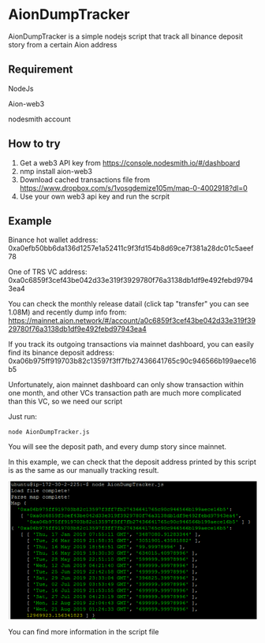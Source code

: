 # AionDumpTracker
AionDumpTracker is a simple nodejs script that track all binance deposit story from a certain Aion address

## Requirement
NodeJs

Aion-web3

nodesmith account

## How to try

1. Get a web3 API key from https://console.nodesmith.io/#/dashboard
2. nmp install aion-web3
3. Download cached transactions file from https://www.dropbox.com/s/1vosgdemize105m/map-0-4002918?dl=0
4. Use your own web3 api key and run the scrpit

## Example
Binance hot wallet address: 0xa0efb50bb6da136d1257e1a52411c9f3fd154b8d69ce7f381a28dc01c5aeef78

One of TRS VC address: 0xa0c6859f3cef43be042d33e319f3929780f76a3138db1df9e492febd97943ea4

You can check the monthly release datail (click tap "transfer" you can see 1.08M) and recently dump info from:
https://mainnet.aion.network/#/account/a0c6859f3cef43be042d33e319f3929780f76a3138db1df9e492febd97943ea4

If you track its outgoing transactions via mainnet dashboard, you can easily find its binance deposit address:
0xa06b975ff919703b82c13597f3ff7fb27436641765c90c946566b199aece16b5

Unfortunately, aion mainnet dashboard can only show transaction within one month, and other VCs transaction path are much more complicated than this VC, so we need our script

Just run: 
```
node AionDumpTracker.js
```

You will see the deposit path, and every dump story since mainnet.

In this example, we can check that the deposit address printed by this script is as the same as our manually tracking result.

![image](https://github.com/vito11/AionDumpTracker/blob/master/example.PNG)

You can find more information in the script file
